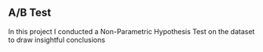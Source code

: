 ## A/B Test
In this project I conducted a Non-Parametric Hypothesis Test on the dataset to draw insightful conclusions

